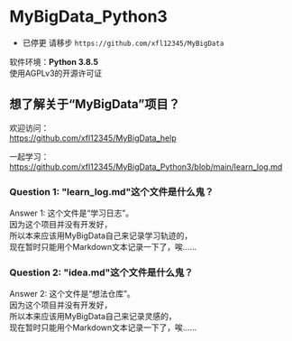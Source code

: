 # MyBigData_Python3

- 已停更 请移步 `https://github.com/xfl12345/MyBigData`



软件环境：**Python 3.8.5**  
使用AGPLv3的开源许可证  

## 想了解关于“MyBigData”项目？

欢迎访问：  
<https://github.com/xfl12345/MyBigData_help>  

一起学习：  
<https://github.com/xfl12345/MyBigData_Python3/blob/main/learn_log.md>  

### Question 1: "learn_log.md"这个文件是什么鬼？  

Answer 1: 这个文件是“学习日志”。  
因为这个项目并没有开发好，  
所以本来应该用MyBigData自己来记录学习轨迹的，  
现在暂时只能用个Markdown文本记录一下了，唉……  

### Question 2: "idea.md"这个文件是什么鬼？  

Answer 2: 这个文件是“想法仓库”。  
因为这个项目并没有开发好，  
所以本来应该用MyBigData自己来记录灵感的，  
现在暂时只能用个Markdown文本记录一下了，唉……  
